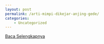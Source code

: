 ```yaml
---
layout: post
permalink: /arti-mimpi-dikejar-anjing-gede/
categories:
    - Uncategorized
---
```


[Baca Selengkapnya](/01)